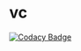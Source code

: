 # vc
[![Codacy Badge](https://api.codacy.com/project/badge/Grade/42e3a24ad8ba4948aac75195f8f9b572)](https://www.codacy.com/app/waqas-sajid29/vc?utm_source=github.com&amp;utm_medium=referral&amp;utm_content=rdmdantz/vc&amp;utm_campaign=badger)